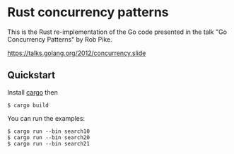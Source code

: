 # Rust concurrency patterns

This is the Rust re-implementation of the Go code presented in the talk "Go
Concurrency Patterns" by Rob Pike.

https://talks.golang.org/2012/concurrency.slide

## Quickstart

Install [cargo](https://doc.rust-lang.org/cargo/getting-started/installation.html) then

    $ cargo build

You can run the examples:

    $ cargo run --bin search10
    $ cargo run --bin search20
    $ cargo run --bin search21
